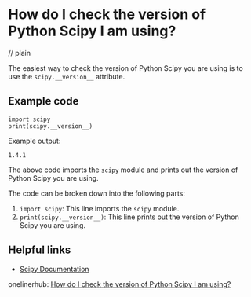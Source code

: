 # How do I check the version of Python Scipy I am using?
// plain

The easiest way to check the version of Python Scipy you are using is to use the `scipy.__version__` attribute.

## Example code


```
import scipy
print(scipy.__version__)
```

Example output:

```
1.4.1
```

The above code imports the `scipy` module and prints out the version of Python Scipy you are using.

The code can be broken down into the following parts:

1. `import scipy`: This line imports the `scipy` module.
2. `print(scipy.__version__)`: This line prints out the version of Python Scipy you are using.

## Helpful links

- [Scipy Documentation](https://docs.scipy.org/doc/scipy/reference/index.html)

onelinerhub: [How do I check the version of Python Scipy I am using?](https://onelinerhub.com/python-scipy/how-do-i-check-the-version-of-python-scipy-i-am-using)